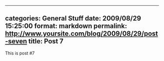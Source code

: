 
---
categories: General Stuff
date: 2009/08/29 15:25:00
format: markdown
permalink: http://www.yoursite.com/blog/2009/08/29/post-seven
title: Post 7
---
This is post #7
